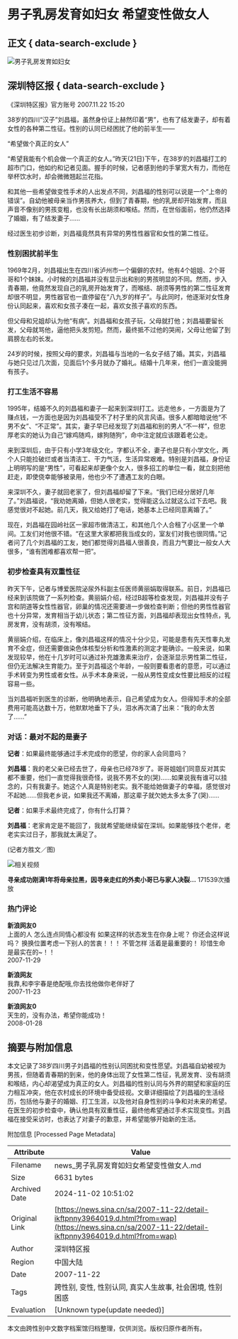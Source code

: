 # 男子乳房发育如妇女 希望变性做女人

## 正文 { data-search-exclude }


![男子乳房发育如妇女](https://n.sinaimg.cn/sinakd10200/360/w180h180/20240512/9a22-2f8d9cf423a06c460993df40ac954c91.jpg)

## 深圳特区报 { data-search-exclude }

《深圳特区报》官方账号 2007.11.22 15:20

38岁的四川“汉子”刘昌福，虽然身份证上赫然印着“男”，也有了结发妻子，却有着女性的各种第二性征。性别的认同已经困扰了他的前半生——

“希望做个真正的女人”

“希望我能有个机会做一个真正的女人。”昨天(21日)下午，在38岁的刘昌福打工的超市门口，他如约和记者见面。握手的时候，记者感到他的手掌宽大有力，而他在举杯饮水时，却会微微翘起兰花指。

和其他一些希望做变性手术的人出发点不同，刘昌福的性别可以说是一个“上帝的错误”。自幼他被母亲当作男孩养大，但到了青春期，他的乳房却开始发育，而且声音不像别的男孩变粗，也没有长出胡须和喉结。然而，在世俗面前，他仍然选择了婚姻，有了结发妻子……

经过医生初步诊断，刘昌福竟然具有异常的男性性器官和女性的第二性征。

### 性别困扰前半生

1969年2月，刘昌福出生在四川省泸州市一个偏僻的农村。他有4个姐姐、2个哥哥和1个妹妹。小时候的刘昌福并没有显示出和别的男孩明显的不同。然而，步入青春期，他竟然发现自己的乳房开始发育了，而喉结、胡须等男性的第二性征发育却很不明显，男性器官也一直停留在“八九岁的样子”。与此同时，他逐渐对女性身份认同起来，喜欢和女孩子凑在一起，喜欢女孩子喜欢的东西。

但父母和兄姐却认为他“有病”。刘昌福和女孩子玩，父母就打他；刘昌福要留长发，父母就骂他，逼他把头发剪短。然而，最终抵不过他的哭闹，父母让他留了到肩膀左右的长发。

24岁的时候，按照父母的要求，刘昌福与当地的一名女子结了婚。其实，刘昌福与她只见过几次面，见面后1个多月就办了婚礼。结婚十几年来，他们一直没能拥有孩子。

### 打工生活不容易

1995年，结婚不久的刘昌福和妻子一起来到深圳打工。远走他乡，一方面是为了赚点钱，一方面也是因为刘昌福受不了村子里的风言风语。很多人都暗暗说他“不男不女”、“不正常”。其实，妻子早已经发现了刘昌福和别的男人“不一样”，但忠厚老实的她认为自己“嫁鸡随鸡，嫁狗随狗”，命中注定就应该跟着老公走。

来到深圳后，由于只有小学3年级文化，字都认不全，妻子也是只有小学文化，两个人只能捡破烂或者当清洁工、干力气活，生活异常艰难。特别是刘昌福，身份证上明明写的是“男性”，可看起来却更像个女人，很多招工的单位一看，就立刻把他赶走，即使侥幸能够被录用，他也少不了遭遇工友的白眼。

来深圳不久，妻子就回老家了，但刘昌福却留了下来。“我们已经分居好几年了。”刘昌福说，“我劝她离婚，但她人很老实，觉得能这么过就这么过下去吧。我感觉很对不起她。前几天，我又给她打了电话，她基本上已经同意离婚了。”

现在，刘昌福在园岭社区一家超市做清洁工，和其他几个人合租了小区里一个单间。工友们对他很不错。“在这里大家都把我当成女的，室友们对我也很同情。”记者问了几个刘昌福的工友，她们都觉得刘昌福人很善良，而且力气要比一般女人大很多，“谁有困难都喜欢帮一把”。

### 初步检查具有双重性征

昨天下午，记者与博爱医院泌尿外科副主任医师黄丽娟取得联系。前日，刘昌福已经来到该院做了一系列检查。黄丽娟介绍，经过B超等检查发现，刘昌福并没有子宫和阴道等女性性器官，卵巢的情况还需要进一步做检查判断；但他的男性性器官也十分异常，发育相当于幼儿状态；第二性征方面，刘昌福却表现出女性特点，乳房发育，没有胡须，没有喉结。

黄丽娟介绍，在临床上，像刘昌福这样的情况十分少见，可能是患有先天性睾丸发育不全症，但还需要做染色体核型分析和性激素的测定才能确诊。一般来说，如果发现较早，他在十几岁时可以通过补充雄激素来治疗，会逐渐显示男性第二性征，但仍无法解决生育能力。至于刘昌福这个年龄，一般则要看患者的意愿，可以通过手术转变为男性或者女性。从手术本身来说，一般从男性变成女性要比相反的过程容易一些。

当刘昌福听到医生的诊断，他明确地表示，自己希望成为女人。但得知手术的全部费用可能高达数十万，他默默地垂下了头，泪水再次涌了出来：“我的命太苦了……”

### 对话：最对不起的是妻子

**记者**：如果最终能够通过手术完成你的愿望，你的家人会同意吗？

**刘昌福**：我的老父亲已经去世了，母亲也已经78岁了。哥哥姐姐们同意反对其实都不重要，他们一直觉得我很奇怪，说我不男不女的(哭)……如果说我有谁可以挂念的，只有我妻子。她这个人真是特别老实。我不能给她做妻子的幸福，感觉很对不起她……但我老乡说，如果我还不离婚，那这辈子就欠她太多太多了(哭)……

**记者**：如果手术最终完成了，你有什么打算？

**刘昌福**：老家肯定是不能回了，我就希望能继续留在深圳。如果能够找个老伴，老老实实过日子，那我就太满足了。 

(记者方胜文／图)

![相关视频](https://z0.sinaimg.cn/auto/crop?img=https://n.sinaimg.cn/sinakd20241102ac/320/w480h640/20241102/2990-a59bf183b20520460999594050f382ca.jpg&size=370_207&bgf=1&bgc=%23000000) 

**寻亲成功刚满1年将母亲拉黑，因寻亲走红的外卖小哥已与家人决裂…** 171539次播放

### 热门评论

**新浪网友0**  
上面的人 怎么连点同情心都没有 如果这样的状态发生在你身上呢？ 你还会这样说吗？ 换换位置考虑一下别人的苦衷！！！ 不管怎样 活着是最重要的！ 珍惜生命是最实在的~！！  
2007-11-29

**新浪网友**  
我靠,和李宇春是绝配哦,你去找他做你老伴好了  
2007-11-23

**新浪网友0**  
天生的，没有办法，希望你能成功！  
2008-01-28

## 摘要与附加信息

<!-- tcd_abstract -->
本文记录了38岁四川男子刘昌福的性别认同困扰和变性愿望。刘昌福自幼被视为男孩，但随着青春期的到来，他的身体出现了女性第二性征，乳房发育、没有胡须和喉结，内心却渴望成为真正的女人。刘昌福的性别认同与外界的期望和家庭的压力相互冲突，他在农村成长的环境中备受歧视。文章详细描绘了刘昌福的生活经历，包括他与妻子的婚姻、打工生涯，以及他对自身性别的斗争和对未来的希望。在医生的初步检查中，确认他具有双重性征，最终他希望通过手术实现变性。刘昌福在接受采访时，也表达了对妻子的歉意，并希望能够开始新的生活。
<!-- tcd_abstract_end -->

附加信息 [Processed Page Metadata]

| Attribute       | Value                                  |
|-----------------|----------------------------------------|
| Filename        | news_男子乳房发育如妇女希望变性做女人.md                             |
| Size            | 6631 bytes                           |
| Archived Date   | 2024-11-02 10:51:02                             |
| Original Link   | [https://news.sina.cn/sa/2007-11-22/detail-ikftpnny3964019.d.html?from=wap](https://news.sina.cn/sa/2007-11-22/detail-ikftpnny3964019.d.html?from=wap)                       |
| Author          | 深圳特区报                               |
| Region          | 中国大陆                               |
| Date            | 2007-11-22                                 |
| Tags            | 跨性别, 变性, 性别认同, 真实人生故事, 社会困境, 性别困惑                                 |
| Evaluation            | [Unknown type(update needed)]                                 |
<!-- tcd_table_end -->

本文由跨性别中文数字档案馆归档整理，仅供浏览。版权归原作者所有。
